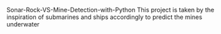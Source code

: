 Sonar-Rock-VS-Mine-Detection-with-Python 
This project is taken by the inspiration of submarines and ships accordingly to predict the mines underwater 
